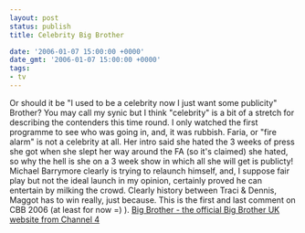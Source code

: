 ```yaml
---
layout: post
status: publish
title: Celebrity Big Brother

date: '2006-01-07 15:00:00 +0000'
date_gmt: '2006-01-07 15:00:00 +0000'
tags:
- tv
---
```

Or should it be "I used to be a celebrity now I just want some publicity" Brother? You may call my synic but I think "celebrity" is a bit of a stretch for describing the contenders this time round.
I only watched the first programme to see who was going in, and, it was rubbish. Faria, or "fire alarm" is not a celebrity at all. Her intro said she hated the 3 weeks of press she got when she slept her way around the FA (so it's claimed) she hated, so why the hell is she on a 3 week show in which all she will get is publicty! Michael Barrymore clearly is trying to relaunch himself, and, I suppose fair play but not the ideal launch in my opinion, certainly proved he can entertain by milking the crowd.
Clearly history between Traci & Dennis, Maggot has to win really, just because. This is the first and last comment on CBB 2006 (at least for now =) ).
<a href="http://www.channel4.com/bigbrother/" target="_blank">Big Brother - the official Big Brother UK website from Channel 4</a>
